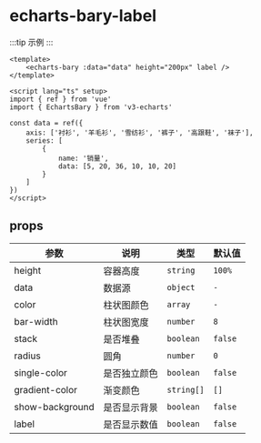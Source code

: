 <script lang="ts" setup>
import EchartsBaryLabel from '@/echarts/bary/echarts-bary-label.vue'
</script>

# echarts-bary-label

:::tip 示例
<echarts-bary-label />
:::

```vue
<template>
    <echarts-bary :data="data" height="200px" label />
</template>

<script lang="ts" setup>
import { ref } from 'vue'
import { EchartsBary } from 'v3-echarts'

const data = ref({
    axis: ['衬衫', '羊毛衫', '雪纺衫', '裤子', '高跟鞋', '袜子'],
    series: [
        {
            name: '销量',
            data: [5, 20, 36, 10, 10, 20]
        }
    ]
})
</script>
```

## props

| 参数            | 说明         | 类型       | 默认值  |
| --------------- | ------------ | ---------- | ------- |
| height          | 容器高度     | `string`   | `100%`  |
| data            | 数据源       | `object`   | `-`     |
| color           | 柱状图颜色   | `array`    | `-`     |
| bar-width       | 柱状图宽度   | `number`   | `8`     |
| stack           | 是否堆叠     | `boolean`  | `false` |
| radius          | 圆角         | `number`   | `0`     |
| single-color    | 是否独立颜色 | `boolean`  | `false` |
| gradient-color  | 渐变颜色     | `string[]` | `[]`    |
| show-background | 是否显示背景 | `boolean`  | `false` |
| label           | 是否显示数值 | `boolean`  | `false` |
